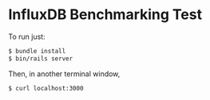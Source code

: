 # InfluxDB Benchmarking Test

To run just:

```bash
$ bundle install
$ bin/rails server
```

Then, in another terminal window,

```bash
$ curl localhost:3000
```